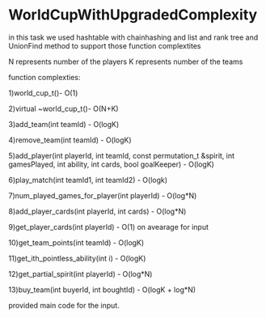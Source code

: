 # WorldCupWithUpgradedComplexity

in this task we used hashtable with chainhashing and list and rank tree and UnionFind method to support those function complextites

N represents number of the players
K represents number of the teams

function complexties:

1)world_cup_t()- O(1)

2)virtual ~world_cup_t()- O(N+K)

3)add_team(int teamId) - O(logK)

4)remove_team(int teamId) - O(logK)

5)add_player(int playerId, int teamId, const permutation_t &spirit, int gamesPlayed,
                                             int ability, int cards, bool goalKeeper) - O(logK)
                                             
6)play_match(int teamId1, int teamId2) - O(logk)

7)num_played_games_for_player(int playerId) - O(log*N)

8)add_player_cards(int playerId, int cards) - O(log*N)

9)get_player_cards(int playerId) - O(1) on avearage for input

10)get_team_points(int teamId) - O(logK)

11)get_ith_pointless_ability(int i) -  O(logK)

12)get_partial_spirit(int playerId) - O(log*N)

13)buy_team(int buyerId, int boughtId) - O(logK + log*N)

provided main code for the input.
